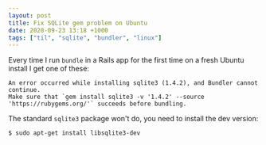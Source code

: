 ```yaml
---
layout: post
title: Fix SQLite gem problem on Ubuntu
date: 2020-09-23 13:18 +1000
tags: ["til", "sqlite", "bundler", "linux"]
---
```

Every time I run `bundle` in a Rails app for the first time on a fresh Ubuntu install<!--more--> I get one of these:

```
An error occurred while installing sqlite3 (1.4.2), and Bundler cannot continue.                                                                      
Make sure that `gem install sqlite3 -v '1.4.2' --source 'https://rubygems.org/'` succeeds before bundling.
```

The standard `sqlite3` package won't do, you need to install the dev version:
```
$ sudo apt-get install libsqlite3-dev
```
